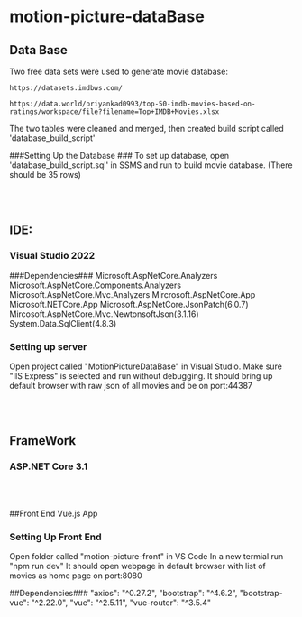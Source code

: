 
# motion-picture-dataBase #
## Data Base ##
Two free data sets were used to generate movie database:

    https://datasets.imdbws.com/

    https://data.world/priyankad0993/top-50-imdb-movies-based-on-ratings/workspace/file?filename=Top+IMDB+Movies.xlsx

The two tables were cleaned and merged, then created build script called 'database_build_script'

###Setting Up the Database ###
To set up database, open 'database_build_script.sql' in SSMS and run to build movie database. (There should be 35 rows)

<br/><br/>

## IDE:  
### Visual Studio 2022 ###

###Dependencies###
Microsoft.AspNetCore.Analyzers
Microsoft.AspNetCore.Components.Analyzers
Microsoft.AspNetCore.Mvc.Analyzers
Mircrosoft.AspNetCore.App
Microsoft.NETCore.App
Microsoft.AspNetCore.JsonPatch(6.0.7)
Mircosoft.AspNetCore.Mvc.NewtonsoftJson(3.1.16)
System.Data.SqlClient(4.8.3)

### Setting up server ###
Open project called "MotionPictureDataBase" in Visual Studio.
Make sure "IIS Express" is selected and run without debugging.
It should bring up default browser with raw json of all movies and be on port:44387

<br/><br/>

## FrameWork
### ASP.NET Core 3.1

<br/><br/>

##Front End Vue.js App


### Setting Up Front End
Open folder called "motion-picture-front" in VS Code
In a new termial run "npm run dev"
It should open webpage in default browser with list of movies as home page on port:8080

##Dependencies###
  "axios": "^0.27.2",
  "bootstrap": "^4.6.2",
  "bootstrap-vue": "^2.22.0",
  "vue": "^2.5.11",
  "vue-router": "^3.5.4"



















